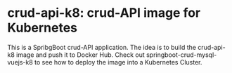 # crud-api-k8: crud-API image for Kubernetes
This is a SpribgBoot crud-API application. The idea is to build the crud-api-k8 image and push it to Docker Hub. Check out springboot-crud-mysql-vuejs-k8 to see how to deploy the image into a Kubernetes Cluster.

